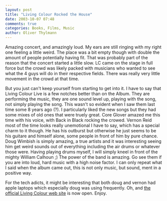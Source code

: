 ```yaml
---
layout: post
title: "Living Colour Rocked the House"
date: 2003-10-07 07:48
comments: true
categories: Books, Films, Music
author: Oliver Thylmann
---
```



Amazing concert, and amazingly loud. My ears are still ringing with my right one feeling a little weird. The place was a bit empty though with double the amount of people potentially having fit. That was probably part of the reason that the concert started a little slow. LC came on the stage in full force but the crowd was likely packed with musicians who wanted to see what the 4 guys will do in their respective fields. There was really very little movement in the crowd at that time.

But you just can't keep yourself from starting to get into it. I have to say that Living Colour Live is a few notches better than on the Album. They are performing the music, they are one sound level up, playing with the song, not simply playing the song. This wasn't so evident when I saw them last time some 8 years ago (?). I particularly liked the new songs but they had some mixes of old ones that were truely great. Core Glover amazed me this time with his voice, with Back in Black rocking the crowed. Vernon Reid most of the time looks really unemotional I have to say, which has a special charm to it though. He has his outburst but otherwise he just seems to be his guitare and himself alone, some people in front of him by pure chance. Doug Wimbish is simply amazing, a true artists and it was interesting seeing him get weird sounds out of everything including the air drums or whatever those were. Having playing drums myself, I will simply kneel in front of the mighty William Calhoun ;) The power of the band is amazing. Go see them if you are into loud, hard music with a high noise factor. I can only repeat what I said when the album came out, this is not only music, but sound, ment in a positive way.

For the tech adicts, it might be interesting that both doug and vernon had apple laptops which especially doug was using frequently. Oh, and [the official Living Colour web site](http://livingcolour.com/) is now open. Enjoy.


